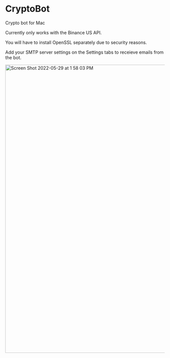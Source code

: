 # CryptoBot

Crypto bot for Mac

Currently only works with the Binance US API.

You will have to install OpenSSL separately due to security reasons.

Add your SMTP server settings on the Settings tabs to receieve emails from the bot.

<img width="912" alt="Screen Shot 2022-05-29 at 1 58 03 PM" src="https://user-images.githubusercontent.com/920149/170891214-4cbda088-e984-4452-9ae7-ae3c06331843.png">
